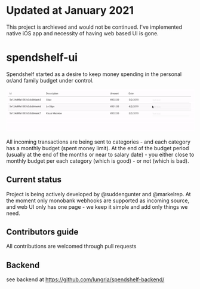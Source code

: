 # Updated at January 2021

This project is archieved and would not be continued. I've implemented native iOS app and necessity of having web based UI is gone.

# spendshelf-ui

Spendshelf started as a desire to keep money spending in the personal or/and family budget under control.

![UI demo](demo.gif)

All incoming transactions are being sent to categories - and each category has a monthly budget (spent money limit). At the end of the budget period (usually at the end of the months or near to salary date) - you either close to monthly budget per each category (which is good) - or not (which is bad). 

## Current status

Project is being actively developed by @suddengunter and @markelrep. At the moment only monobank webhooks are supported as incoming source, and web UI only has one page - we keep it simple and add only things we need.

## Contributors guide

All contributions are welcomed through pull requests


## Backend

see backend at https://github.com/lungria/spendshelf-backend/
